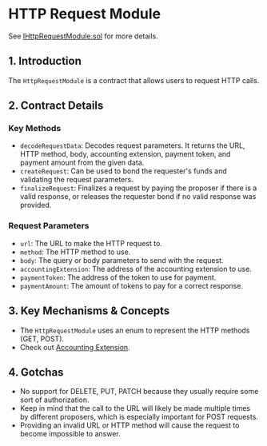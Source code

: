 # HTTP Request Module

See [IHttpRequestModule.sol](/solidity/interfaces/modules/request/IHttpRequestModule.sol/interface.IHttpRequestModule.md) for more details.

## 1. Introduction

The `HttpRequestModule` is a contract that allows users to request HTTP calls.

## 2. Contract Details

### Key Methods

- `decodeRequestData`: Decodes request parameters. It returns the URL, HTTP method, body, accounting extension, payment token, and payment amount from the given data.
- `createRequest`: Can be used to bond the requester's funds and validating the request parameters.
- `finalizeRequest`: Finalizes a request by paying the proposer if there is a valid response, or releases the requester bond if no valid response was provided.

### Request Parameters

- `url`: The URL to make the HTTP request to.
- `method`: The HTTP method to use.
- `body`: The query or body parameters to send with the request.
- `accountingExtension`: The address of the accounting extension to use.
- `paymentToken`: The address of the token to use for payment.
- `paymentAmount`: The amount of tokens to pay for a correct response.

## 3. Key Mechanisms & Concepts

- The `HttpRequestModule` uses an enum to represent the HTTP methods (GET, POST).
- Check out [Accounting Extension](../../extensions/accounting.md).

## 4. Gotchas

- No support for DELETE, PUT, PATCH because they usually require some sort of authorization.
- Keep in mind that the call to the URL will likely be made multiple times by different proposers, which is especially important for POST requests.
- Providing an invalid URL or HTTP method will cause the request to become impossible to answer.
